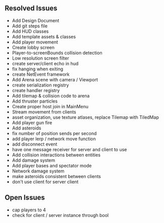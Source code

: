 ## Resolved Issues ##
- Add Design Document
- Add git steps file
- Add HUD classes
- Add template assets & classes
- Add player movement
- Create lobby screen
- Player-to-screenBounds collision detection
- Low resolution screen filter
- create server/client echo in hud
- fix hanging when exiting
- create NetEvent framework
- Add Arena scene with camera / Viewport
- create serialization registry
- create handler registry
- Add tilemap & collision code to arena
- Add thruster particles
- Create proper host join in MainMenu
- Stream movement from clients
- asset organization, use texture atlases, replace Tilemap with TiledMap
- Add player gun fire
- Add asteroids
- fix number of position sends per second
- add player lerp / network move function
- add disconnect event
- have one message receiver for server and client to use
- Add collision interactions between entities
- Add damage system
- Add player bases and spectator mode
- Network damage system
- make asteroids consistent between clients
- don't use client for server client

## Open Issues ##
- cap players to 4
- check for client / server instance through bool 

